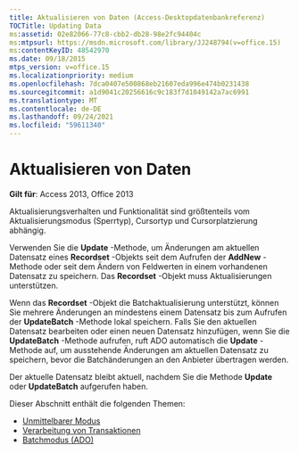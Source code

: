 ```yaml
---
title: Aktualisieren von Daten (Access-Desktopdatenbankreferenz)
TOCTitle: Updating Data
ms:assetid: 02e82066-77c8-cbb2-db28-98e2fc94404c
ms:mtpsurl: https://msdn.microsoft.com/library/JJ248794(v=office.15)
ms:contentKeyID: 48542970
ms.date: 09/18/2015
mtps_version: v=office.15
ms.localizationpriority: medium
ms.openlocfilehash: 7dca0407e500868eb21607eda996e474b0231438
ms.sourcegitcommit: a1d9041c20256616c9c183f7d1049142a7ac6991
ms.translationtype: MT
ms.contentlocale: de-DE
ms.lasthandoff: 09/24/2021
ms.locfileid: "59611340"
---
```

# <a name="updating-data"></a>Aktualisieren von Daten


**Gilt für**: Access 2013, Office 2013

Aktualisierungsverhalten und Funktionalität sind größtenteils vom Aktualisierungsmodus (Sperrtyp), Cursortyp und Cursorplatzierung abhängig.

Verwenden Sie die **Update** -Methode, um Änderungen am aktuellen Datensatz eines **Recordset** -Objekts seit dem Aufrufen der **AddNew** -Methode oder seit dem Ändern von Feldwerten in einem vorhandenen Datensatz zu speichern. Das **Recordset** -Objekt muss Aktualisierungen unterstützen.

Wenn das **Recordset** -Objekt die Batchaktualisierung unterstützt, können Sie mehrere Änderungen an mindestens einem Datensatz bis zum Aufrufen der **UpdateBatch** -Methode lokal speichern. Falls Sie den aktuellen Datensatz bearbeiten oder einen neuen Datensatz hinzufügen, wenn Sie die **UpdateBatch** -Methode aufrufen, ruft ADO automatisch die **Update** -Methode auf, um ausstehende Änderungen am aktuellen Datensatz zu speichern, bevor die Batchänderungen an den Anbieter übertragen werden.

Der aktuelle Datensatz bleibt aktuell, nachdem Sie die Methode **Update** oder **UpdateBatch** aufgerufen haben.

Dieser Abschnitt enthält die folgenden Themen:

- [Unmittelbarer Modus](immediate-mode.md)
- [Verarbeitung von Transaktionen](transaction-processing.md)
- [Batchmodus (ADO)](batch-mode.md)

